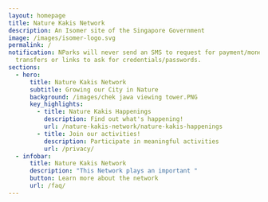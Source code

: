 ```yaml
---
layout: homepage
title: Nature Kakis Network
description: An Isomer site of the Singapore Government
image: /images/isomer-logo.svg
permalink: /
notification: NParks will never send an SMS to request for payment/money
  transfers or links to ask for credentials/passwords.
sections:
  - hero:
      title: Nature Kakis Network
      subtitle: Growing our City in Nature
      background: /images/chek jawa viewing tower.PNG
      key_highlights:
        - title: Nature Kakis Happenings
          description: Find out what's happening!
          url: /nature-kakis-network/nature-kakis-happenings
        - title: Join our activities!
          description: Participate in meaningful activities
          url: /privacy/
  - infobar:
      title: Nature Kakis Network
      description: "This Network plays an important "
      button: Learn more about the network
      url: /faq/
---
```

